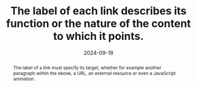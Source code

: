 ---
N: '132'
Rubrique: Liens
title: The label of each link describes its function or the nature of the content to which it points.
abstract: The label of a link must specify its target, whether for example another paragraph within the ebook, a URL, an external resource or even a JavaScript animation.
categories: ["Links"]
agrege: O4132-E040
opquast: '4 132'
indiceebook: '40'
description: "Rule n° 040"
before: "039"
weight: "040"
after: "041"
actif: '1'
layout: rules
date: 2024-09-18
tags: ["", ""]
objectif: ["Allow the nature of the link to be precisely identified and avoid erroneous actions.", "Allow screen readers to indicate the target explicitly", "Improve the accessibility of content to people with disabilities."]
Meo: ["Indicate unambiguously the content of the target page of the link, the function of the link or its behavior, if applicable, in the wording of the links (portion of text located between the tags <a href...> and </a> or in the textual alternative of the image placed between these tags, possibly combined with the textual wording)."]
Controle: ["In the source code of each text link or image-link
<ul>
<li>Check that the wording of the link explicitly designates the nature or function of the targeted content, or even the specific function of the link;</li>
<li>Check, in the case of image links, that the alt attribute of the image plays this role.</li>
</ul>
"
]
epubcheck: 
ace: 
Source: ["Opquast"]
Referentiel: [""]
Steps: ["", ""]
---